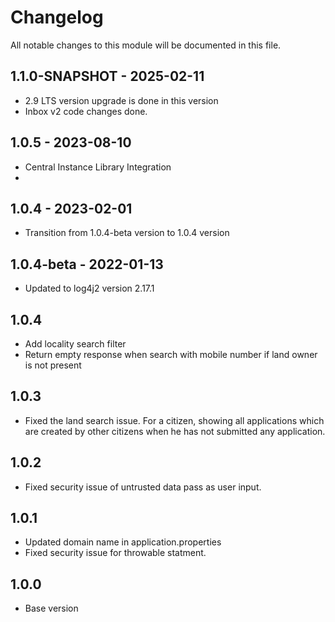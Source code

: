 # Changelog
All notable changes to this module will be documented in this file.

## 1.1.0-SNAPSHOT - 2025-02-11
- 2.9 LTS version upgrade is done in this version
- Inbox v2 code changes done.

## 1.0.5 - 2023-08-10

- Central Instance Library Integration
- 
## 1.0.4 - 2023-02-01

- Transition from 1.0.4-beta version to 1.0.4 version

## 1.0.4-beta - 2022-01-13

- Updated to log4j2 version 2.17.1

## 1.0.4

- Add locality search filter
- Return empty response when search with mobile number if land owner is not present

## 1.0.3

- Fixed the land search issue. For a citizen, showing all applications which are created by other citizens when he has not submitted any application.

## 1.0.2

- Fixed security issue of untrusted data pass as user input.

## 1.0.1

- Updated domain name in application.properties
- Fixed security issue for throwable statment.

## 1.0.0

- Base version
